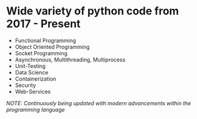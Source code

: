 # Wide variety of python code from 2017 - Present
- Functional Programming
- Object Oriented Programming
- Socket Programming
- Asynchronous, Multithreading, Multiprocess
- Unit-Testing
- Data Science
- Containerization
- Security
- Web-Services

*NOTE: Continuously being updated with modern advancements within the programming language*
